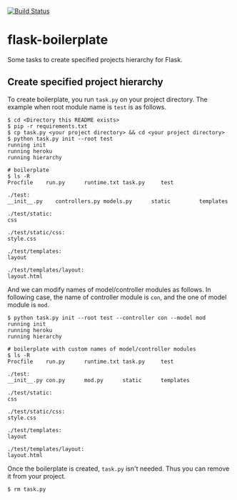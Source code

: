 [![Build Status](https://travis-ci.org/FGtatsuro/flask-boilerplate.svg)](https://travis-ci.org/FGtatsuro/flask-boilerplate)

flask-boilerplate
=================

Some tasks to create specified projects hierarchy for Flask.

Create specified project hierarchy
----------------------------------

To create boilerplate, you run `task.py` on your project directory.
The example when root module name is `test` is as follows.

```
$ cd <Directory this README exists>
$ pip -r requirements.txt
$ cp task.py <your project directory> && cd <your project directory>
$ python task.py init --root test
running init
running heroku
running hierarchy

# boilerplate
$ ls -R
Procfile    run.py      runtime.txt task.py     test

./test:
__init__.py    controllers.py models.py      static         templates

./test/static:
css

./test/static/css:
style.css

./test/templates:
layout

./test/templates/layout:
layout.html
```

And we can modify names of model/controller modules as follows.
In following case, the name of controller module is `con`, and the one of model module is `mod`.

```
$ python task.py init --root test --controller con --model mod
running init
running heroku
running hierarchy

# boilerplate with custom names of model/controller modules
$ ls -R
Procfile    run.py      runtime.txt task.py     test

./test:
__init__.py con.py      mod.py      static      templates

./test/static:
css

./test/static/css:
style.css

./test/templates:
layout

./test/templates/layout:
layout.html
```

Once the boilerplate is created, `task.py` isn't needed. Thus you can remove it from your project.

```
$ rm task.py
```
